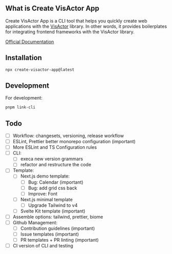 ## What is Create VisActor App

Create VisActor App is a CLI tool that helps you quickly create web applications with the [VisActor](https://visactor.io) library. In other words, it provides boilerplates for integrating frontend frameworks with the VisActor library.

[Official Documentation](https://cva.mengxi.work/docs)

## Installation

```bash
npx create-visactor-app@latest
```

## Development

For development:

```bash
pnpm link-cli
```

## Todo

- [ ] Workflow: changesets, versioning, release workflow
- [ ] ESLint, Prettier better monorepo configuration (important)
- [ ] More ESLint and TS Configuration rules
- [ ] CLI:
  - [ ] execa new version grammars
  - [ ] refactor and restructure the code
- [ ] Template:
  - [ ] Next.js demo template:
    - [ ] Bug: Calendar (important)
    - [ ] Bug: add grid css back
    - [ ] Improve: Font
  - [ ] Next.js minimal template
    - [ ] Upgrade Tailwind to v4
  - [ ] Svelte Kit template (important)
- [ ] Assemble options: tailwind, prettier, biome
- [ ] Github Management:
  - [ ] Contribution guidelines (important)
  - [ ] Issue templates (important)
  - [ ] PR templates + PR linting (important)
- [ ] CI version of CLI and testing
